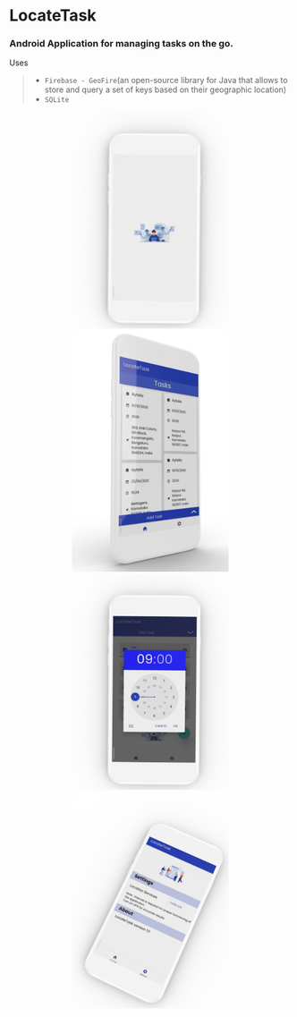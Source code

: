 # LocateTask
### Android Application for managing tasks on the go.

Uses

> 
> - `Firebase - GeoFire`(an open-source library for Java that allows to store and query a set of keys based on their geographic location)
> - `SQLite`
>

<p align="center" >
<img src="images/splashscreen_mockup.png" width="280"/><img src="images/homescreen_mockup.png" width="280"/>
<img src="images/clock_mockup.png" width="280"/><img src="images/settings_tilt_mockup.png" width="280" />
</p>
